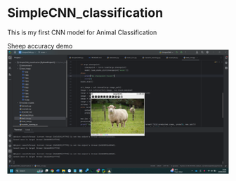 # SimpleCNN_classification
This is my first CNN model for Animal Classification

Sheep accuracy demo
![Accuracy demo](Sheep_class.png)
